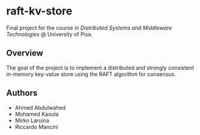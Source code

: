 # raft-kv-store
Final project for the course in 
_Distributed Systems and Middleware Technologies_ @ University of Pisa.

## Overview
The goal of the project is to implement a distributed and strongly 
consistent in-memory key-value store using the RAFT algorithm for consensus.

## Authors
 - Ahmed Abdulwahed
 - Mohamed Kaoula
 - Mirko Laruina
 - Riccardo Mancini
